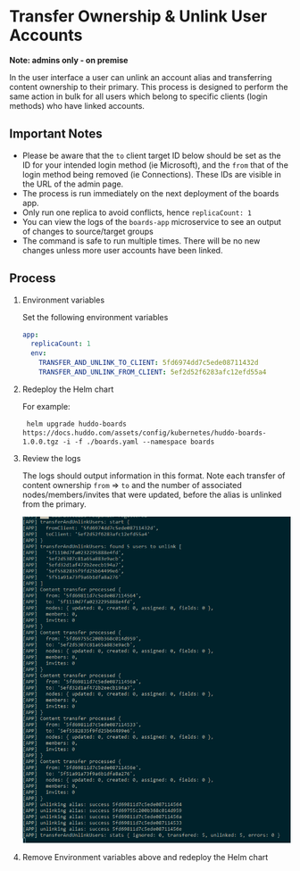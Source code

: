 # Transfer Ownership & Unlink User Accounts
**Note: admins only - on premise**

In the user interface a user can unlink an account alias and transferring content ownership to their primary. This process is designed to perform the same action in bulk for all users which belong to specific clients (login methods) who have linked accounts. 

## Important Notes

  - Please be aware that the `to` client target ID below should be set as the ID for your intended login method (ie Microsoft), and the `from` that of the login method being removed (ie Connections). These IDs are visible in the URL of the admin page.
  - The process is run immediately on the next deployment of the boards app.
  - Only run one replica to avoid conflicts, hence `replicaCount: 1`
  - You can view the logs of the `boards-app` microservice to see an output of changes to source/target groups
  - The command is safe to run multiple times. There will be no new changes unless more user accounts have been linked.


## Process
1. Environment variables

    Set the following environment variables

    ```yaml
    app:
      replicaCount: 1
      env:
        TRANSFER_AND_UNLINK_TO_CLIENT: 5fd6974dd7c5ede08711432d
        TRANSFER_AND_UNLINK_FROM_CLIENT: 5ef2d52f6283afc12efd55a4
    ```

1. Redeploy the Helm chart

    For example:

        helm upgrade huddo-boards https://docs.huddo.com/assets/config/kubernetes/huddo-boards-1.0.0.tgz -i -f ./boards.yaml --namespace boards

1. Review the logs

    The logs should output information in this format. Note each transfer of content ownership `from` => `to` and the number of associated nodes/members/invites that were updated, before the alias is unlinked from the primary.

    ![Transfer ownership unlink logs](img/transfer-ownership-unlink-logs.png)

1. Remove Environment variables above and redeploy the Helm chart
